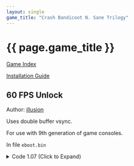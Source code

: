 ```yaml
---
layout: single
game_title: "Crash Bandicoot N. Sane Trilogy"
---
```


# {{ page.game_title }}

[Game Index](/patch/#ps4)

[Installation Guide](/install-instructions/)

## 60 FPS Unlock

Author: [illusion](https://twitter.com/illusion0002)

Uses double buffer vsync.

For use with 9th generation of game consoles.

In file `eboot.bin`

<details>
<summary>Code 1.07 (Click to Expand)</summary>

{% highlight none %}
# sceVideoOutSetFlipRate

E8 2D E3 D0 00

90 90 90 90 90
{% endhighlight %}

</details>
